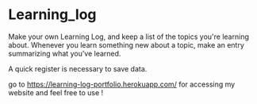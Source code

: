 # Learning_log

Make your own Learning Log, and keep a list of the topics you're learning about.
Whenever you learn something new about a topic, make an entry summarizing what you've learned. 

A quick register is necessary to save data.

go to https://learning-log-portfolio.herokuapp.com/ for accessing my website and feel free to use !
